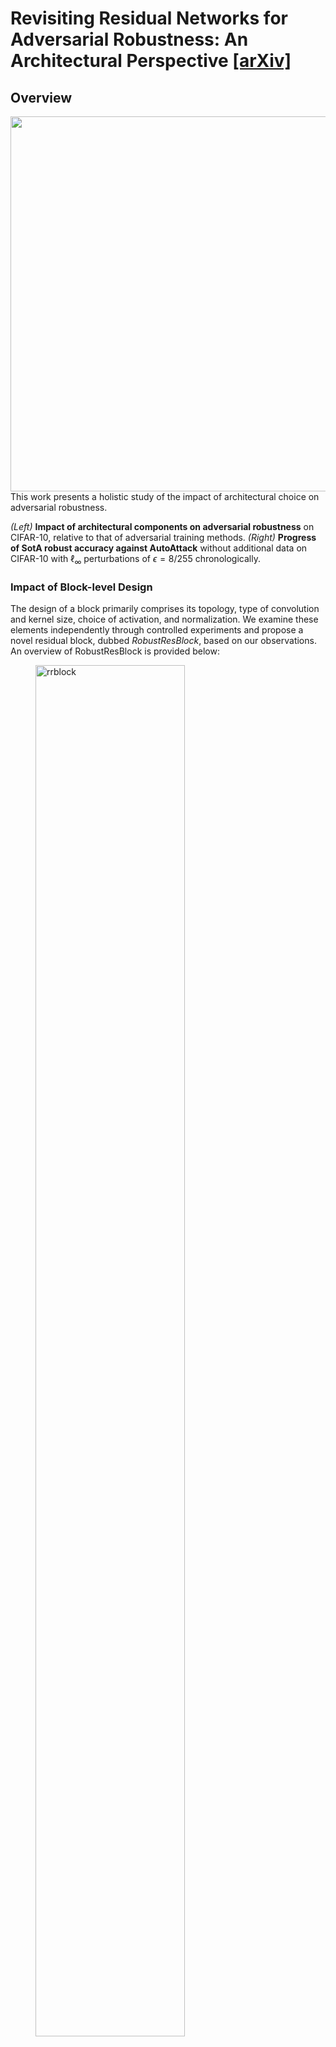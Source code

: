 # Revisiting Residual Networks for Adversarial Robustness: An Architectural Perspective [[arXiv]](https://arxiv.org/abs/2212.11005)

## Overview
<img align="right" width="600" src="assets/overview.png">
This work presents a holistic study of the impact of architectural choice on adversarial robustness. 

*(Left)* **Impact of architectural components on adversarial robustness** on CIFAR-10, relative to that of adversarial training methods.
*(Right)* **Progress of SotA robust accuracy against AutoAttack** without additional data on CIFAR-10 with $\ell_{\infty}$ perturbations of $\epsilon=8/255$ chronologically.

### Impact of Block-level Design
The design of a block primarily comprises its topology, type of convolution and kernel size, choice of activation, and normalization. We examine these elements independently through controlled experiments and propose a novel residual block, dubbed *RobustResBlock*, based on our observations. An overview of RobustResBlock is provided below:
<figure>
  <img src="assets/rrblock.png" alt="rrblock" style="width:75%">
</figure>

#### Table 1. White-box adversarial robustness of WRN with RobustResBlock

|  | $^{\\#}\rm{P}$ | $^{\\#}\rm{F}$ | $\rm{PGD}^{20}$ | $\rm{CW}^{40}$ |  |
|:---:|:---:|:---:|:---:|:---:|:---:|
| $D=4$, $W=10$ | 39.6M | 6.00G | 57.70 | 54.71 | [[BaiduDisk]](https://pan.baidu.com/s/1Yng1A0snNj8rGzML3WStzg?pwd=f3ct) |
| $D=5$, $W=12$ | 70.5M | 10.6G | 58.46 | 55.56 | [[BaiduDisk]](https://pan.baidu.com/s/1FFxvdVxgHpXnBvidGrpDLA?pwd=p9ue) |
| $D=7$, $W=14$ | 133M | 19.6G | 59.41 | 56.62 | [[BaiduDisk]](https://pan.baidu.com/s/1x9-zVQzu0QeXKr19Ce4YOg?pwd=suau) |
| $D=11$, $W=16$ | 270M | 39.3G | 60.48 | 57.78 | [[BaiduDisk]](https://pan.baidu.com/s/1pr7QcWO1uj9GsrvS5ZvIHg?pwd=x9wp) |

### Impact of Network-level Design
#### Independent Scaling by Depth ( $D_{1}$ : $D_2$ : $D_3$ = $2$ : $2$ : $1$ )
We allow the depth of each stage ( $D_{i\in\\{1,2,3\\}}$ ) to vary among $\\{2, 3, 4, 5, 7, 9, 11\\}$, details and pre-trained checkpoints of $7^{3} = 343$ depth settings are available from [here]().  
<figure>
  <img src="assets/scale_depth.png" alt="scale_depth" style="width:100%">
</figure>

#### Independent Scaling by Width ( $W_{1}$ : $W_2$ : $W_3$ = $2$ : $2.5$ : $1$ )
We allow the width (in terms of widening factors) of each stage ( $W_{i\in\\{1,2,3\\}}$ ) to vary among $\\{4, 6, 8, 10, 12, 14, 16, 20\\}$, details and pre-trained checkpoints of $8^{3} = 512$ width settings are available from [here](https://pan.baidu.com/s/1oPAzy_lJWdeMSjE7WHxVFw?pwd=wrd2).
<figure>
  <img src="assets/scale_width.png" alt="scale_width" style="width:100%">
</figure>

#### Interplay between Depth and Width ( $\sum D_{i}$ : $\sum W_{i}$ = $7$ : $3$ )
<figure>
  <img src="assets/compound_scale.png" alt="compound_scale" style="width:100%">
</figure>

<figure>
  <img src="assets/compare_scale.png" alt="compare_scale" style="width:100%">
</figure>

#### Table 2. Performance of independent scaling ( $D$ or $W$ ) and compound scaling ( $D\\&W$ )

| $^{\\#}\rm{F}$ Target | Scale by | $D_{1}$ | $W_{1}$ | $D_{2}$ | $W_{2}$ | $D_{3}$ | $W_{3}$ | $^{\\#}\rm{P}$ | $^{\\#}\rm{F}$ | $\rm{PGD}^{20}$ | $\rm{CW}^{40}$ |  |
|:---:|:---:|:---:|:---:|:---:|:---:|:---:|:---:|:---:|:---:|:---:|:---:|:---:|
|  | $D$ | 5 | 10 | 5 | 10 | 2 | 10 | 24.0M | 5.25G | 56.05 | 53.14 | [[BaiduDisk]](https://pan.baidu.com/s/1JUie3bQGVgXlzhlJmPQmMA?pwd=n6vf) |
| 5G | $W$ | 4 | 11 | 4 | 13 | 4 | 6 | 24.5M | 5.71G | 56.89 | 53.87 | [[BaiduDisk]](https://pan.baidu.com/s/1RArVv7_uhYPMqB6sZfoyQQ?pwd=we68) |
|  | $D\\&W$ | 14 | 5 | 14 | 7 | 7 | 3 | 17.7M | 5.09G | 57.49 | 54.78 | [BaiduDisk] |
|  | $D$ | 6 | 12 | 6 | 12 | 3 | 12 | 48.5M | 9.59G | 56.42 | 53.91 | [[BaiduDisk]](https://pan.baidu.com/s/1RfIxgVdM0MrhFDMXkCAHpg?pwd=emha) |
| 10G | $W$ | 5 | 13 | 5 | 16 | 5 | 7 | 44.4M | 10.5G | 57.06 | 54.29 | [[BaiduDisk]](https://pan.baidu.com/s/1z1TGW4dre_Ydu5KU7ZqV5A?pwd=7q6s) |
|  | $D\\&W$ | 17 | 7 | 17 | 9 | 8 | 4 | 39.3M | 9.74G | 58.06 | 55.45 | [BaiduDisk] |
|  | $D$ | 9 | 14 | 8 | 14 | 4 | 14 | 90.4M | 18.6G | 57.11 | 54.48 | [[BaiduDisk]](https://pan.baidu.com/s/1mI4NZsqWpbYhZ2DO09MGcA?pwd=udz8) |
| 20G | $W$ | 7 | 16 | 7 | 18 | 7 | 8 | 81.7M | 20.4G | 58.02 | 55.34 | [[BaiduDisk]](https://pan.baidu.com/s/166JdawZX6ZpfpDaVz8a7Fw?pwd=b8yn) |
|  | $D\\&W$ | 22 | 8 | 22 | 11 | 11 | 5 | 74.8M | 20.3G | 58.47 | 56.14 | [BaiduDisk] |
|  | $D$ | 14 | 16 | 13 | 16 | 11 | 16 | 185M | 38.8G | 57.90 | 55.79 | [[BaiduDisk]](https://pan.baidu.com/s/165NMZ5NP54gTBHcQD_IRaQ?pwd=knmk) |
| 40G | $W$ | 11 | 18 | 11 | 21 | 11 | 9 | 170M | 42.7G | 58.48 | 56.15 | [[BaiduDisk]](https://pan.baidu.com/s/18nNGDffrmVoV9waSeCh8uA?pwd=pfph) |
|  | $D\\&W$ | 27 | 10 | 28 | 14 | 13 | 6 | 141M | 40.9G | 58.76 | 56.59 | [BaiduDisk] |

### Adversarially Robust Residual Networks (RobustResNets)
We use the proposed compound scaling rule to scale RobustResBlock and present a portfolio of adversarially robust residual networks.

#### Table 3. Comparison to SotA methods with additional [500K data](https://github.com/yaircarmon/semisup-adv) 
| Method | Model | $^{\\#}\rm{P}$ | $^{\\#}\rm{F}$ | $\rm{AA}$ | |
|---|:---:|:---:|:---:|:---:|:---:|
| [RST](https://arxiv.org/abs/1905.13736) | WRN-28-10 | 36.5M | 5.20G | 59.53 |  |
| [AWP](https://arxiv.org/abs/2004.05884) | WRN-28-10 | 36.5M | 5.20G | 60.04 |  |
| [HAT](https://openreview.net/forum?id=Azh9QBQ4tR7) | WRN-28-10 | 36.5M | 5.20G | 62.50 |  |
| [Gowal et al.](https://arxiv.org/abs/2010.03593) | WRN-28-10 | 36.5M | 5.20G | 62.80 |  |
| [Huang el al.](https://arxiv.org/abs/2110.03825) | WRN-34-R | 68.1M | 19.1G | 62.54 |  |
| Ours | RobustResNet-A1 | 19.2M | 5.11G | 63.70 | [[BaiduDisk]](https://pan.baidu.com/s/1OH2Tqg0Piz3OFCrhV0dVdw?pwd=m53k) |

## How to use 
### 1. Use our *RobustResNets*
```python
  from models.resnet import PreActResNet
  depth = [D1, D2, D3]
  channels = [16, 16*W1, 32*W2, 64*W3]
  block_types = ['robust_res_block', 'robust_res_block', 'robust_res_block']
  
  # Syntax
  model = PreActResNet(
    depth_configs=depth,
    channel_configs=channels,
    block_types=block_types,
    scales=8,
    base_width=10,
    cardinality=4,
    se_reduction=64
    num_classes=10,  # for CIFAR-10/SVHN/MNIST)
  
  # See Table 2 "D&W" rows for D1, D2, D3 and W1, W2, W3, see below for examples
  RobustResNet-A1 = PreActResNet(
    depth_configs=[14, 14, 7],
    channel_configs=[5, 7, 3],
    ...)
  RobustResNet-A2 = PreActResNet(
    depth_configs=[17, 17, 8],
    channel_configs=[7, 9, 4],
    ...)
  RobustResNet-A3 = PreActResNet(
    depth_configs=[22, 22, 11],
    channel_configs=[8, 11, 5],
    ...)
  RobustResNet-A4 = PreActResNet(
    depth_configs=[27, 28, 13],
    channel_configs=[10, 14, 6],
    ...)
  
  # If you prefer to use WRN's block but with our scalings
  WRN-A1 = PreActResNet(
    depth_configs=[14, 14, 7],
    channel_configs=[5, 7, 3],
    block_types = ['basic_block', 'basic_block', 'basic_block']
    ...)
```

### 2. Just want to use our block *RobustResBlock*
```python
  from models.resnet import RobustResBlock
  # See Table 1 above for the performance of RobustResBlock
  block = RobustResBlock(
    in_chs, out_chs,
    kernel_size=3, 
    scales=8, 
    base_width=10, 
    cardinality=4,
    se_reduction=64,
    activation='ReLU', 
    normalization='BatchNorm')
```
### 3. Use our compound scaling rule, *RobustScaling*, to scale your custom models
Please see [``examples/compound_scaling.ipynb``]()

## How to evaluate pre-trained models
- Download the checkpoints, which should contain the following:
  ```
  arch_xxx/
    -arch_xxx.log  # training log
    -arch_xxx.yaml  # configuration file 
    -checkpoints/
      -arch_xxx.pth  # last epoch checkpoint
      -arch_xxx_best.pth  # checkpoint for best robust acc on valid set
  ```
- Run the following lines to evaluate adversarial robustness
```python
  python eval_robustness.py \
    --data "path to data" \
    --config_file_path "path to configuration yaml file" \
    --checkpoint_path "path to checkpoint pth file" \
    --save_path "path to file for logging evaluation" \
    --attack_choice [FGSM/PGD/CW/AA] \
    --num_steps [1/20/40/0] \
    --batch_size 100  # batch size for evaluation, adjust according to your GPU memory
```
### CIFAR-10 (TRADES)
| Model | $^{\\#}\rm{P}$  | $^{\\#}\rm{F}$ | Clean | $\rm{PGD}^{20}$ | $\rm{CW}^{40}$ | AA |  |
|---|:---:|:---:|:---:|:---:|:---:|:---:|:---:|
| WRN-28-10 | 36.5M | 5.20G | 84.62 | 55.90 | 53.15 | 51.66 | [BaiduDisk] |
| RobNet-large-v2 | 33.3M | 5.10G | 84.57 | 52.79 | 48.94 | 47.48 | [BaiduDisk] |
| AdvRush | 32.6M | 4.97G | 84.95 | 56.99 | 53.27 | 52.90 | [BaiduDisk] |
| RACL | 32.5M | 4.93G | 83.91 | 55.98 | 53.22 | 51.37 | [BaiduDisk] |
| **RRN-A1 (ours)** | 19.2M | 5.11G | 85.46 | 58.47 | 55.72 | 54.42 | [BaiduDisk] |
| WRN-34-12 | 66.5M | 9.60G | 84.93 | 56.01 | 53.53 | 51.97 | [BaiduDisk] |
| WRN-34-R | 68.1M | 19.1G | 85.80 | 57.35 | 54.77 | 53.23 | [BaiduDisk] |
| **RRN-A2 (ours)** | 39.0M | 10.8G | 85.80 | 59.72 | 56.74 | 55.49 | [BaiduDisk] |
| WRN-46-14 | 128M | 18.6G | 85.22 | 56.37 | 54.19 | 52.63 | [BaiduDisk] |
| **RRN-A3 (ours)** | 75.9M | 19.9G | 86.79 | 60.10 | 57.29 | 55.84 | [BaiduDisk] |
| WRN-70-16 | 267M | 38.8G | 85.51 | 56.78 | 54.52 | 52.80 | [BaiduDisk] |
| **RRN-A4 (ours)** | 147M | 39.4G | 87.10 | 60.26 | 57.90 | 56.29 | [BaiduDisk] |

### CIFAR-100 (TRADES)
| Model | $^{\\#}\rm{P}$  | $^{\\#}\rm{F}$ | Clean | $\rm{PGD}^{20}$ | $\rm{CW}^{40}$ | AA |  |
|---|:---:|:---:|:---:|:---:|:---:|:---:|:---:|
| WRN-28-10 | 36.5M | 5.20G | 56.30 | 29.91 | 26.22 | 25.26 | [BaiduDisk] |
| RobNet-large-v2 | 33.3M | 5.10G | 55.27 | 29.23 | 24.63 | 23.69 | [BaiduDisk] |
| AdvRush | 32.6M | 4.97G | 56.40 | 30.40 | 26.16 | 25.27| [BaiduDisk] |
| RACL | 32.5M | 4.93G | 56.09 | 30.38 | 26.65 | 25.65 | [BaiduDisk] |
| **RRN-A1 (ours)** | 19.2M | 5.11G | 59.34 | 32.70 | 27.76 | 26.75 | [BaiduDisk] |
| WRN-34-12 | 66.5M | 9.60G | 56.08 | 29.87 | 26.51 | 25.47 | [BaiduDisk] |
| WRN-34-R | 68.1M | 19.1G | 58.78 | 31.17 | 27.33 | 26.31 | [BaiduDisk] |
| **RRN-A2 (ours)** | 39.0M | 10.8G | 59.38 | 33.00 | 28.71 | 27.68 | [BaiduDisk] |
| WRN-46-14 | 128M | 18.6G | 56.78 | 30.03 | 27.27 | 26.28 | [BaiduDisk] |
| **RRN-A3 (ours)** | 75.9M | 19.9G | 60.16 | 33.59 | 29.58 | 28.48 | [BaiduDisk] |
| WRN-70-16 | 267M | 38.8G | 56.93 | 29.76 | 27.20 | 26.12 | [BaiduDisk] |
| **RRN-A4 (ours)** | 147M | 39.4G | 61.66 | 34.25 | 30.04 | 29.00 | [BaiduDisk] |

### CIFAR-10 (SAT)
| Model | $^{\\#}\rm{P}$ | $^{\\#}\rm{F}$ | $\rm{PGD}^{20}$ | $\rm{CW}^{40}$ |  |
|---|---|---|---|---|---|
| WRN-28-10 | 36.5M | 5.20G | 52.44 | 50.97 | [BaiduDisk] |
| **RRN-A1 (ours)** | 19.2M | 5.11G | 57.62 | 56.06 | [BaiduDisk] |
| WRN-34-12 | 66.5M | 9.60G | 52.85 | 51.36 | [BaiduDisk] |
| **RRN-A2 (ours)** | 39.0M | 10.8G | 58.39 | 56.99 | [BaiduDisk] |
| WRN-46-14 | 128M | 18.6G | 53.67 | 52.95 | [BaiduDisk] |
| **RRN-A3 (ours)** | 75.9M | 19.9G | 58.81 | 57.60 | [BaiduDisk] |
| WRN-70-16 | 267M | 38.8G | 54.12 | 50.52 | [BaiduDisk] |
| **RRN-A4 (ours)** | 147M | 39.4G | 59.01 | 57.85 | [BaiduDisk] |

### CIFAR-10 (MART)
| Model | $^{\\#}\rm{P}$ | $^{\\#}\rm{F}$ | $\rm{PGD}^{20}$ | $\rm{CW}^{40}$ |  |
|---|---|---|---|---|---|
| WRN-28-10 | 36.5M | 5.20G | 57.69 | 52.88 | [BaiduDisk] |
| **RRN-A1 (ours)** | 19.2M | 5.11G | 59.34 | 54.42 | [BaiduDisk] |
| WRN-34-12 | 66.5M | 9.60G | 57.40 | 53.11 | [BaiduDisk] |
| **RRN-A2 (ours)** | 39.0M | 10.8G | 60.33 | 55.51 | [BaiduDisk] |
| WRN-46-14 | 128M | 18.6G | 58.43 | 54.32 | [BaiduDisk] |
| **RRN-A3 (ours)** | 75.9M | 19.9G | 60.95 | 56.52 | [BaiduDisk] |
| WRN-70-16 | 267M | 38.8G | 58.15 | 54.37 | [BaiduDisk] |
| **RRN-A4 (ours)** | 147M | 39.4G | 61.88 | 57.55 | [BaiduDisk] |

## How to train

## Requirements


### Part of the code is based on the following repos:
  - RobustWRN: https://github.com/HanxunH/RobustWRN
  - MART: https://github.com/YisenWang/MART
  - TREADES: https://github.com/yaodongyu/TRADES
  - RST: https://github.com/yaircarmon/semisup-adv
  - AutoAttack: https://github.com/fra31/auto-attack
